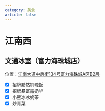 ```yaml
---
category: 美食
article: false
---
```


# 江南西

## 文通冰室（富力海珠城店）

<span class="icon iconfont icon-locate"></span> 位置：<a href="https://ditu.amap.com/place/B0FFLPKFJS" target="_blank">江南大道中后街134号富力海珠城A区B2层</a>

- [x] 招牌黯然销魂饭
- [x] 招牌暴富露奶华
- [x] 小熊冰冰奶茶
- [x] 炒青菜